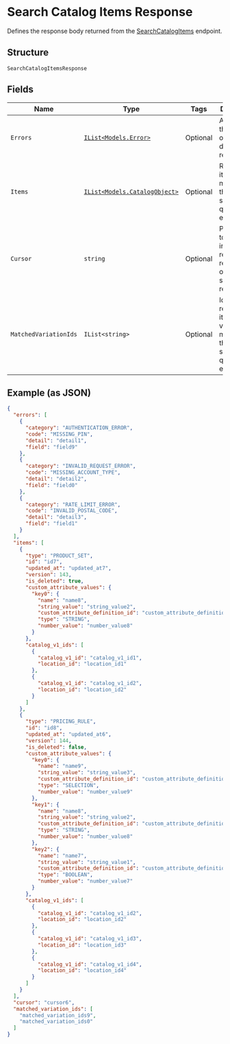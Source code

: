
# Search Catalog Items Response

Defines the response body returned from the [SearchCatalogItems](../../doc/api/catalog.md#search-catalog-items) endpoint.

## Structure

`SearchCatalogItemsResponse`

## Fields

| Name | Type | Tags | Description |
|  --- | --- | --- | --- |
| `Errors` | [`IList<Models.Error>`](../../doc/models/error.md) | Optional | Any errors that occurred during the request. |
| `Items` | [`IList<Models.CatalogObject>`](../../doc/models/catalog-object.md) | Optional | Returned items matching the specified query expressions. |
| `Cursor` | `string` | Optional | Pagination token used in the next request to return more of the search result. |
| `MatchedVariationIds` | `IList<string>` | Optional | Ids of returned item variations matching the specified query expression. |

## Example (as JSON)

```json
{
  "errors": [
    {
      "category": "AUTHENTICATION_ERROR",
      "code": "MISSING_PIN",
      "detail": "detail1",
      "field": "field9"
    },
    {
      "category": "INVALID_REQUEST_ERROR",
      "code": "MISSING_ACCOUNT_TYPE",
      "detail": "detail2",
      "field": "field0"
    },
    {
      "category": "RATE_LIMIT_ERROR",
      "code": "INVALID_POSTAL_CODE",
      "detail": "detail3",
      "field": "field1"
    }
  ],
  "items": [
    {
      "type": "PRODUCT_SET",
      "id": "id7",
      "updated_at": "updated_at7",
      "version": 143,
      "is_deleted": true,
      "custom_attribute_values": {
        "key0": {
          "name": "name8",
          "string_value": "string_value2",
          "custom_attribute_definition_id": "custom_attribute_definition_id4",
          "type": "STRING",
          "number_value": "number_value8"
        }
      },
      "catalog_v1_ids": [
        {
          "catalog_v1_id": "catalog_v1_id1",
          "location_id": "location_id1"
        },
        {
          "catalog_v1_id": "catalog_v1_id2",
          "location_id": "location_id2"
        }
      ]
    },
    {
      "type": "PRICING_RULE",
      "id": "id8",
      "updated_at": "updated_at6",
      "version": 144,
      "is_deleted": false,
      "custom_attribute_values": {
        "key0": {
          "name": "name9",
          "string_value": "string_value3",
          "custom_attribute_definition_id": "custom_attribute_definition_id3",
          "type": "SELECTION",
          "number_value": "number_value9"
        },
        "key1": {
          "name": "name8",
          "string_value": "string_value2",
          "custom_attribute_definition_id": "custom_attribute_definition_id4",
          "type": "STRING",
          "number_value": "number_value8"
        },
        "key2": {
          "name": "name7",
          "string_value": "string_value1",
          "custom_attribute_definition_id": "custom_attribute_definition_id5",
          "type": "BOOLEAN",
          "number_value": "number_value7"
        }
      },
      "catalog_v1_ids": [
        {
          "catalog_v1_id": "catalog_v1_id2",
          "location_id": "location_id2"
        },
        {
          "catalog_v1_id": "catalog_v1_id3",
          "location_id": "location_id3"
        },
        {
          "catalog_v1_id": "catalog_v1_id4",
          "location_id": "location_id4"
        }
      ]
    }
  ],
  "cursor": "cursor6",
  "matched_variation_ids": [
    "matched_variation_ids9",
    "matched_variation_ids0"
  ]
}
```

